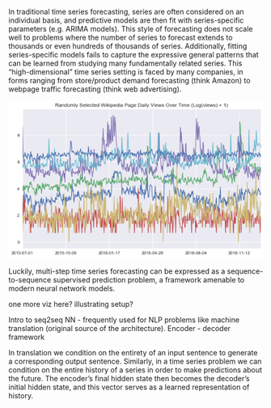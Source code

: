 In traditional time series forecasting, series are often considered on an individual basis, and predictive models are then fit with series-specific parameters (e.g. ARIMA models). 
This style of forecasting does not scale well to problems where the number of series to forecast extends to thousands or even hundreds of thousands of series. 
Additionally, fitting series-specific models fails to capture the expressive general patterns that can be learned from studying many fundamentally related series. 
This “high-dimensional” time series setting is faced by many companies, in forms ranging from store/product demand forecasting (think Amazon) to webpage traffic forecasting (think web advertising).

![random_series](/images/ts_seq2seq_intro/random_series.png)

Luckily, multi-step time series forecasting can be expressed as a sequence-to-sequence supervised prediction problem, a framework amenable to modern neural network models.

one more viz here? illustrating setup?

Intro to seq2seq NN - frequently used for NLP problems like machine translation (original source of the architecture). Encoder - decoder framework

In translation we condition on the entirety of an input sentence to generate a corresponding output sentence. Similarly, in a time series problem we can condition on the entire history of a series in order to make predictions about the future. The encoder’s final hidden state then becomes the decoder’s initial hidden state, and this vector serves as a learned representation of history.  
